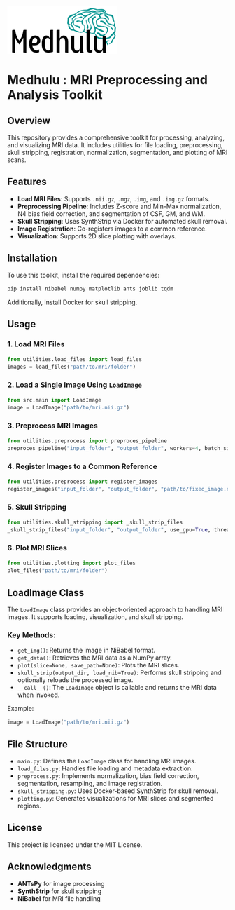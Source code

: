 <img src="docs/Medhulu.png" alt="MRI Slice" width="250" height="110">

# Medhulu : MRI Preprocessing and Analysis Toolkit

## Overview
This repository provides a comprehensive toolkit for processing, analyzing, and visualizing MRI data. It includes utilities for file loading, preprocessing, skull stripping, registration, normalization, segmentation, and plotting of MRI scans. 

## Features
- **Load MRI Files**: Supports `.nii.gz`, `.mgz`, `.img`, and `.img.gz` formats.
- **Preprocessing Pipeline**: Includes Z-score and Min-Max normalization, N4 bias field correction, and segmentation of CSF, GM, and WM.
- **Skull Stripping**: Uses SynthStrip via Docker for automated skull removal.
- **Image Registration**: Co-registers images to a common reference.
- **Visualization**: Supports 2D slice plotting with overlays.

## Installation
To use this toolkit, install the required dependencies:
```bash
pip install nibabel numpy matplotlib ants joblib tqdm
```
Additionally, install Docker for skull stripping.

## Usage
### 1. Load MRI Files
```python
from utilities.load_files import load_files
images = load_files("path/to/mri/folder")
```

### 2. Load a Single Image Using `LoadImage`
```python
from src.main import LoadImage
image = LoadImage("path/to/mri.nii.gz")
```

### 3. Preprocess MRI Images
```python
from utilities.preprocess import preproces_pipeline
preproces_pipeline("input_folder", "output_folder", workers=4, batch_size=10)
```

### 4. Register Images to a Common Reference
```python
from utilities.preprocess import register_images
register_images("input_folder", "output_folder", "path/to/fixed_image.nii.gz", transform="SyN", thread=4)
```

### 5. Skull Stripping
```python
from utilities.skull_stripping import _skull_strip_files
_skull_strip_files("input_folder", "output_folder", use_gpu=True, threads=4)
```

### 6. Plot MRI Slices
```python
from utilities.plotting import plot_files
plot_files("path/to/mri/folder")
```

## LoadImage Class
The `LoadImage` class provides an object-oriented approach to handling MRI images. It supports loading, visualization, and skull stripping.

### Key Methods:
- `get_img()`: Returns the image in NiBabel format.
- `get_data()`: Retrieves the MRI data as a NumPy array.
- `plot(slice=None, save_path=None)`: Plots the MRI slices.
- `skull_strip(output_dir, load_nib=True)`: Performs skull stripping and optionally reloads the processed image.
- `__call__()`: The `LoadImage` object is callable and returns the MRI data when invoked.

Example:
```python
image = LoadImage("path/to/mri.nii.gz")
```

## File Structure
- `main.py`: Defines the `LoadImage` class for handling MRI images.
- `load_files.py`: Handles file loading and metadata extraction.
- `preprocess.py`: Implements normalization, bias field correction, segmentation, resampling, and image registration.
- `skull_stripping.py`: Uses Docker-based SynthStrip for skull removal.
- `plotting.py`: Generates visualizations for MRI slices and segmented regions.

## License
This project is licensed under the MIT License.

## Acknowledgments
- **ANTsPy** for image processing
- **SynthStrip** for skull stripping
- **NiBabel** for MRI file handling

